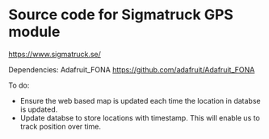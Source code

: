# Source code for Sigmatruck GPS module
https://www.sigmatruck.se/

Dependencies: Adafruit_FONA
https://github.com/adafruit/Adafruit_FONA


To do:
- Ensure the web based map is updated each time the location in databse is updated.
- Update databse to store locations with timestamp. This will enable us to track position over time.

